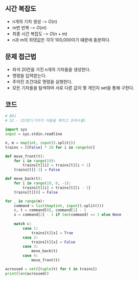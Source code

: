 ## 시간 복잡도
- n개의 기차 생성 -> $O(n)$
- m번 반복 -> $O(m)$
- 최종 시간 복잡도 -> $O(n + m)$
- n과 m의 최댓값은 각각 100,000이기 떄문에 충분하다.

## 문제 접근법
- 좌석 20칸을 가진 n개의 기차들을 생성한다.
- 명령을 입력받는다.
- 주어진 조건대로 명령을 실행한다.
- 모든 기차들을 탐색하며 서로 다른 값이 몇 개인지 set을 통해 구한다.

## 코드

```python
# BOJ
# S2 - 15787(기차가 어둠을 헤치고 은하수를)

import sys
input = sys.stdin.readline

n, m = map(int, input().split())
trains = [[False] * 20 for i in range(n)]

def move_front(t):
    for i in range(19):
        trains[t][i] = trains[t][i + 1]
    trains[t][-1] = False

def move_back(t):
    for i in range(19, 0, -1):
        trains[t][i] = trains[t][i - 1]
    trains[t][0] = False

for _ in range(m):
    command = list(map(int, input().split()))
    c, t = command[0], command[1] - 1
    x = command[2] - 1 if len(command) == 3 else None
    
    match c:
        case 1:
            trains[t][x] = True
        case 2:
            trains[t][x] = False
        case 3:
            move_back(t)
        case 4:
            move_front(t)

acrossed = set([tuple(t) for t in trains])
print(len(acrossed))
```